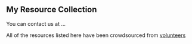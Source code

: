 ## My Resource Collection

You can contact us at ...

All of the resources listed here have been crowdsourced from [volunteers](/contributors)

